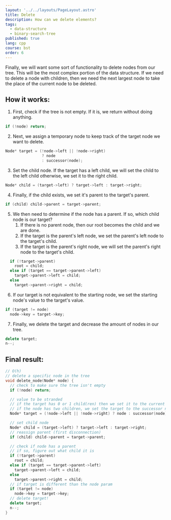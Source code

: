 ```yaml
---
layout: '../../layouts/PageLayout.astro'
title: Delete
description: How can we delete elements?
tags:
  - data-structure
  - binary-search-tree
published: true
lang: cpp
course: bst
order: 6
---
```


Finally, we will want some sort of functionality to delete nodes from our tree. This will be the most complex portion of the data structure. If we need to delete a node with children, then we need the next largest node to take the place of the current node to be deleted.

## How it works:
1. First, check if the tree is not empty. If it is, we return without doing anything.
```cpp
if (!node) return;
```
2. Next, we assign a temporary node to keep track of the target node we want to delete.
```cpp
Node* target = (!node->left || !node->right) 
                ? node 
                : successor(node);
```
3. Set the child node. If the target has a left child, we will set the child to the left child otherwise, we set it to the right child.
```cpp
Node* child = (target->left) ? target->left : target->right;
```
4. Finally, if the child exists, we set it's parent to the target's parent.
```cpp
if (child) child->parent = target->parent;
```
5. We then need to determine if the node has a parent. If so, which child node is our target?
	1. If there is no parent node, then our root becomes the child and we are done.
	2. If the target is the parent's left node, we set the parent's left node to the target's child.
	3. If the target is the parent's right node, we will set the parent's right node to the target's child.
```cpp
  if (!target->parent)
    root = child;
  else if (target == target->parent->left)
    target->parent->left = child;
  else
    target->parent->right = child;
```
6. If our target is not equivalent to the starting node, we set the starting node's value to the target's value.
```cpp
if (target != node)
  node->key = target->key;
```
7. Finally, we delete the target and decrease the amount of nodes in our tree.
```cpp
delete target;
n--;
```

## Final result:

```cpp
// O(h)
// delete a specific node in the tree
void delete_node(Node* node) {
  // check to make sure the tree isn't empty
  if (!node) return;

  // value to be stranded
  // if the target has 0 or 1 child(ren) then we set it to the current node
  // if the node has two children, we set the target to the successor node
  Node* target = (!node->left || !node->right) ? node : successor(node);

  // set child node
  Node* child = (target->left) ? target->left : target->right;
  // reassign parent (first disconnection)
  if (child) child->parent = target->parent;

  // check if node has a parent
  // if so, figure out what child it is
  if (!target->parent)
    root = child;
  else if (target == target->parent->left)
    target->parent->left = child;
  else
    target->parent->right = child;
  // if target is different than the node param
  if (target != node)
    node->key = target->key;
  // delete target!
  delete target;
  n--;
}
```